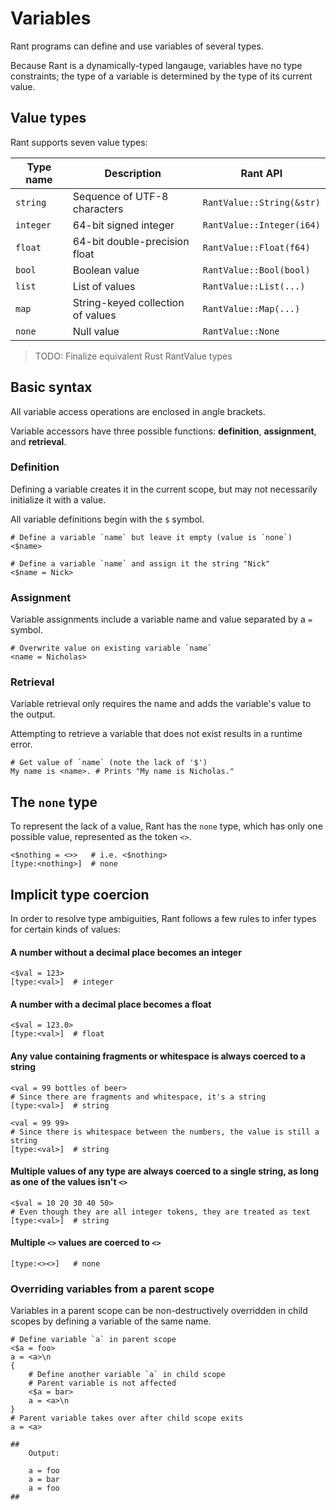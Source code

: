 # Variables

Rant programs can define and use variables of several types.

Because Rant is a dynamically-typed langauge, variables have no type constraints; the type of a variable is determined by the type of its current value.

## Value types

Rant supports seven value types:

|Type name|Description|Rant API|
|---------|-----------|--------|
|`string`|Sequence of UTF-8 characters|`RantValue::String(&str)`|
|`integer`|64-bit signed integer|`RantValue::Integer(i64)`|
|`float`|64-bit double-precision float|`RantValue::Float(f64)`|
|`bool`|Boolean value|`RantValue::Bool(bool)`|
|`list`|List of values|`RantValue::List(...)`|
|`map`|String-keyed collection of values|`RantValue::Map(...)`||
|`none`|Null value|`RantValue::None`|

> TODO: Finalize equivalent Rust RantValue types

## Basic syntax

All variable access operations are enclosed in angle brackets.

Variable accessors have three possible functions: **definition**, **assignment**, and **retrieval**.

### Definition

Defining a variable creates it in the current scope, but may not necessarily initialize it with a value.

All variable definitions begin with the `$` symbol.

```rant
# Define a variable `name` but leave it empty (value is `none`)
<$name>

# Define a variable `name` and assign it the string "Nick"
<$name = Nick>
```

### Assignment

Variable assignments include a variable name and value separated by a `=` symbol.

```rant
# Overwrite value on existing variable `name`
<name = Nicholas>
```

### Retrieval

Variable retrieval only requires the name and adds the variable's value to the output.

Attempting to retrieve a variable that does not exist results in a runtime error.

```rant
# Get value of `name` (note the lack of '$')
My name is <name>. # Prints "My name is Nicholas."
```


## The `none` type

To represent the lack of a value, Rant has the `none` type, which has only one possible value, represented as the token `<>`.

```rant
<$nothing = <>>   # i.e. <$nothing>
[type:<nothing>]  # none
```

## Implicit type coercion

In order to resolve type ambiguities, Rant follows a few rules to infer types for certain kinds of values:

#### A number without a decimal place becomes an integer

```rant
<$val = 123>
[type:<val>]  # integer
```

#### A number with a decimal place becomes a float

```rant
<$val = 123.0>
[type:<val>]  # float
```

#### Any value containing fragments or whitespace is always coerced to a string

```rant
<val = 99 bottles of beer>
# Since there are fragments and whitespace, it's a string
[type:<val>]  # string

<val = 99 99>
# Since there is whitespace between the numbers, the value is still a string
[type:<val>]  # string
```

#### Multiple values of any type are always coerced to a single string, as long as one of the values isn't `<>`
```rant
<$val = 10 20 30 40 50>
# Even though they are all integer tokens, they are treated as text
[type:<val>]  # string
```

#### Multiple `<>` values are coerced to `<>`
```rant
[type:<><>]   # none
```


### Overriding variables from a parent scope

Variables in a parent scope can be non-destructively overridden in child scopes by defining a variable of the same name.

```rant
# Define variable `a` in parent scope
<$a = foo>
a = <a>\n
{
    # Define another variable `a` in child scope
    # Parent variable is not affected
    <$a = bar>
    a = <a>\n
}
# Parent variable takes over after child scope exits
a = <a>

##
    Output:

    a = foo
    a = bar
    a = foo
##
```
